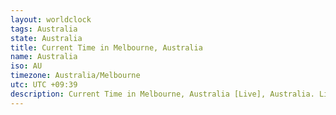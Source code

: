 ```yaml
---
layout: worldclock
tags: Australia
state: Australia
title: Current Time in Melbourne, Australia
name: Australia
iso: AU
timezone: Australia/Melbourne
utc: UTC +09:39
description: Current Time in Melbourne, Australia [Live], Australia. Live update now time in Melbourne, timezone Australia/Melbourne, UTC +09:39, Country ISO code & Current Local Time.
---
```



